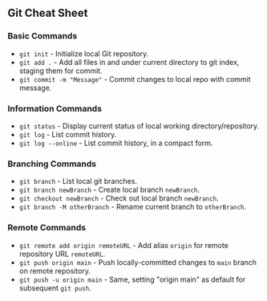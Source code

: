 ## Git Cheat Sheet

### Basic Commands
* `git init` - Initialize local  Git repository.
* `git add .` - Add all files in and under current directory to git index, staging them for commit.
* `git commit -m "Message"` - Commit changes to local repo with commit message.

### Information Commands
* `git status` - Display current status of local working directory/repository.
* `git log` - List commit history.
* `git log --online` - List commit history, in a compact form.

### Branching Commands
* `git branch` - List local git branches.
* `git branch newBranch` - Create local branch `newBranch`.
* `git checkout newBranch` - Check out local branch `newBranch`.
* `git branch -M otherBranch` - Rename current branch to `otherBranch`.

### Remote Commands
* `git remote add origin remoteURL` - Add alias `origin` for remote repository URL `remoteURL`.
* `git push origin main` - Push locally-committed changes to `main` branch on remote repository.
* `git push -u origin main` - Same, setting "origin main" as default for subsequent `git push`.
